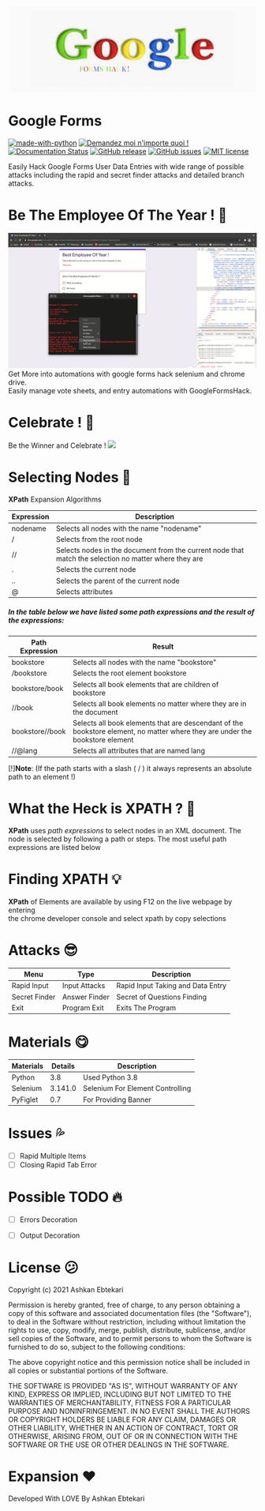 ![Header](GoogleFormsHack.png)
# Google Forms


[![made-with-python](https://img.shields.io/badge/Made%20with-Python-1f425f.svg)](https://www.python.org/)
[![Demandez moi n'importe quoi !](https://img.shields.io/badge/Demandez%20moi-n'%20importe%20quoi-1abc9c.svg)](https://GitHub.com/Naereen/ama.fr)
[![Documentation Status](https://readthedocs.org/projects/ansicolortags/badge/?version=latest)](http://ansicolortags.readthedocs.io/?badge=latest)
[![GitHub release](https://img.shields.io/github/release/Naereen/StrapDown.js.svg)](https://GitHub.com/Naereen/StrapDown.js/releases/)
[![GitHub issues](https://img.shields.io/github/issues/Naereen/StrapDown.js.svg)](https://GitHub.com/Naereen/StrapDown.js/issues/)
[![MIT license](https://img.shields.io/badge/License-MIT-blue.svg)](https://lbesson.mit-license.org/)

Easily Hack Google Forms User Data Entries with wide range of possible <br>
attacks including the rapid and secret finder attacks and detailed branch attacks. <br>

# Be The Employee Of The Year ! :tada:
![](https://github.com/Chamepp/GoogleForms/blob/master/GoogleFormsHack.gif)
Get More into automations with google forms hack selenium and chrome drive. <br>
Easily manage vote sheets, and entry automations with GoogleFormsHack. <br>

# Celebrate ! :beers:
Be the Winner and Celebrate !
![](https://github.com/Chamepp/GoogleForms/blob/master/GoogleCelebration.gif)


# Selecting Nodes :balloon:
**XPath**  Expansion Algorithms

| Expression | Description                                |
| ---------- | ------------------------------------------ |
| nodename	 | Selects all nodes with the name "nodename" |
|    /	     | Selects from the root node                 |
|   //	     | Selects nodes in the document from the current node that match the selection no matter where they are |
|   .	     | Selects the current node                   |
|   ..	     | Selects the parent of the current node     |
|   @	     | Selects attributes                         |

##### In the table below we have listed some path expressions and the result of the expressions:

| Path Expression |	Result |
| --------------- | ------ |
| bookstore       |	Selects all nodes with the name "bookstore" |
| /bookstore      |	Selects the root element bookstore          |
| bookstore/book  |	Selects all book elements that are children of bookstore |
| //book          |	Selects all book elements no matter where they are in the document |
| bookstore//book |	Selects all book elements that are descendant of the bookstore element, no matter where they are under the bookstore element |
| //@lang	      | Selects all attributes that are named lang |

[!]**Note**: (If the path starts with a slash ( / ) it always represents an absolute path to an element !)


# What the Heck is XPATH ? :rainbow:
**XPath**  uses *path expressions* to select nodes in an XML document. The node is selected by following a path or steps. The most useful path expressions are listed below

# Finding XPATH :bulb:
**XPath** of Elements are available by using F12 on the live webpage by entering <br>
the chrome developer console and select xpath by copy selections

# Attacks :sunglasses:

| Menu            | Type           | Description                       |
| --------------- | -------------- | --------------------------------- |
| Rapid Input     | Input Attacks  | Rapid Input Taking and Data Entry |                 |
| Secret Finder   | Answer Finder  | Secret of Questions Finding       |
| Exit            | Program Exit   | Exits The Program                 |

# Materials :yum:

| Materials  | Details     | Description                      |
| ---------- | ----------- | -------------------------------- |
| Python     | 3.8         | Used Python 3.8                  |
| Selenium   | 3.141.0     | Selenium For Element Controlling |
| PyFiglet   | 0.7         | For Providing Banner             |


# Issues :sweat_drops:

- [ ] Rapid Multiple Items
- [ ] Closing Rapid Tab Error

# Possible TODO :fire:

- [ ] Errors Decoration
- [ ] Output Decoration



# License :confused:
Copyright (c) 2021 Ashkan Ebtekari

Permission is hereby granted, free of charge, to any person obtaining a copy
of this software and associated documentation files (the "Software"), to deal
in the Software without restriction, including without limitation the rights
to use, copy, modify, merge, publish, distribute, sublicense, and/or sell
copies of the Software, and to permit persons to whom the Software is
furnished to do so, subject to the following conditions:

The above copyright notice and this permission notice shall be included in all
copies or substantial portions of the Software.

THE SOFTWARE IS PROVIDED "AS IS", WITHOUT WARRANTY OF ANY KIND, EXPRESS OR
IMPLIED, INCLUDING BUT NOT LIMITED TO THE WARRANTIES OF MERCHANTABILITY,
FITNESS FOR A PARTICULAR PURPOSE AND NONINFRINGEMENT. IN NO EVENT SHALL THE
AUTHORS OR COPYRIGHT HOLDERS BE LIABLE FOR ANY CLAIM, DAMAGES OR OTHER
LIABILITY, WHETHER IN AN ACTION OF CONTRACT, TORT OR OTHERWISE, ARISING FROM,
OUT OF OR IN CONNECTION WITH THE SOFTWARE OR THE USE OR OTHER DEALINGS IN THE
SOFTWARE.


# Expansion :heart:
Developed With LOVE By Ashkan Ebtekari
